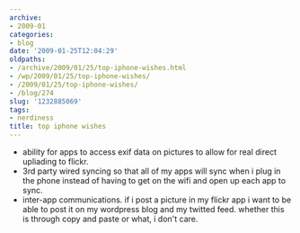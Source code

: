 ```yaml
---
archive:
- 2009-01
categories:
- blog
date: '2009-01-25T12:04:29'
oldpaths:
- /archive/2009/01/25/top-iphone-wishes.html
- /wp/2009/01/25/top-iphone-wishes/
- /2009/01/25/top-iphone-wishes/
- /blog/274
slug: '1232885069'
tags:
- nerdiness
title: top iphone wishes
---
```


- ability for apps to access exif data on pictures to allow for real
  direct upliading to flickr.
- 3rd party wired syncing so that all of my apps will sync when i plug in
  the phone instead of having to get on the wifi and open up each app to
  sync.
- inter-app communications. if i post a picture in my flickr app i want to
  be able to post it on my wordpress blog and my twitted feed. whether
  this is through copy and paste or what, i don't care.

